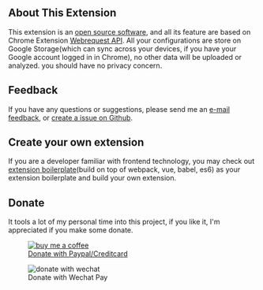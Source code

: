 ## About This Extension
This extension is an [open source software](https://github.com/evecalm/MyWebrequest), and all its feature are based on Chrome Extension [Webrequest API](https://developer.chrome.com/extensions/webRequest). All your configurations are store on Google Storage(which can sync across your devices, if you have your Google account logged in in Chrome), no other data will be uploaded or analyzed. you should have no privacy concern.

## Feedback
If you have any questions or suggestions, please send me an [e-mail feedback](mailto:evecalm@live.com?subject=My%20Webrequest%20Feedback), or [create a issue on Github](https://github.com/evecalm/MyWebrequest/issues/new).

## Create your own extension
If you are a developer familiar with frontend technology, you may check out [extension boilerplate](https://github.com/evecalm/extension-boilerplate)(build on top of webpack, vue, babel, es6) as your extension boilerplate and build your own extension.

## Donate
It tools a lot of my personal time into this project, if you like it, I'm appreciated if you make some donate.
<div class="donate">

<a class="donate-item" href="https://www.buymeacoffee.com/evecalm" class="">
    <figure>
        <img alt="buy me a coffee" src="/static/donate/buymeacoffee.jpg">
        <figcaption>Donate with Paypal/Creditcard</figcaption>
    </figure>
</a>
<figure>
    <img class="wechat-qr" src="/static/donate/wechat-donate.jpg" alt="donate with wechat">
    <figcaption>Donate with Wechat Pay</figcaption>
</figure>
</div>
